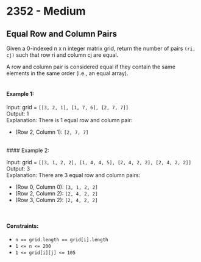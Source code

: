 # 2352 - Medium
## Equal Row and Column Pairs

Given a 0-indexed n x n integer matrix grid, return the number of pairs `(ri, cj)` such that row ri and column cj are equal.

A row and column pair is considered equal if they contain the same elements in the same order (i.e., an equal array).
<br/><br/>

#### Example 1:

Input: grid = `[[3, 2, 1], [1, 7, 6], [2, 7, 7]]`<br/>
Output: 1<br/>
Explanation: There is 1 equal row and column pair:
- (Row 2, Column 1): `[2, 7, 7]`<br/>
<br/>
#### Example 2:

Input: grid = `[[3, 1, 2, 2], [1, 4, 4, 5], [2, 4, 2, 2], [2, 4, 2, 2]]`<br/>
Output: 3<br/>
Explanation: There are 3 equal row and column pairs:
- (Row 0, Column 0): `[3, 1, 2, 2]`
- (Row 2, Column 2): `[2, 4, 2, 2]`
- (Row 3, Column 2): `[2, 4, 2, 2]`<br/>
<br/> 

#### Constraints:

- `n == grid.length == grid[i].length`
- `1 <= n <= 200`
- `1 <= grid[i][j] <= 105`